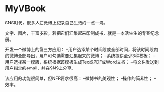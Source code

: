 MyVBook
=======
SNS时代，很多人在微博上记录自己生活的一点一滴。 


文字、图片，丰富多彩。若把它们汇集起来印制成书，就是一本活生生的青春纪念册。 


开发一个微博上的第三方应用： 
–用户选择某个时间段或全部时间，将该时间段内的微博全部导出，用户可勾选需要汇集起来的微博；
–系统提供至少3种模板；
–用户选择某一模版，系统根据该模板生成Tex或PDF或Word文档；
–将文件发送到用户指定的email，并在SNS上分享。


该应用的功能很简单，但NFR要求很高： 
–微博书的美观性；
–操作的简易性；
–效率。
